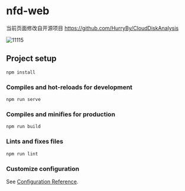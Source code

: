 # nfd-web
当前页面修改自开源项目 https://github.com/HurryBy/CloudDiskAnalysis

![11115](https://bd2.qaiu.cn/blog/11115.png)
## Project setup
```
npm install
```

### Compiles and hot-reloads for development
```
npm run serve
```

### Compiles and minifies for production
```
npm run build
```

### Lints and fixes files
```
npm run lint
```

### Customize configuration
See [Configuration Reference](https://cli.vuejs.org/config/).
